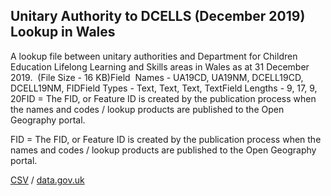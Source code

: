 ## Unitary Authority to DCELLS (December 2019) Lookup in Wales

A lookup file between unitary authorities and Department for Children Education Lifelong Learning and Skills areas in Wales as at 31 December 2019.  (File Size - 16 KB)Field  Names - UA19CD, UA19NM, DCELL19CD, DCELL19NM, FIDField Types - Text, Text, Text, TextField Lengths - 9, 17, 9, 20FID = The FID, or Feature ID is created by
the publication process when the names and codes / lookup products are
published to the Open Geography portal. 

FID = The FID, or Feature ID is created by
the publication process when the names and codes / lookup products are
published to the Open Geography portal. 

[CSV](csv/007.csv) / [data.gov.uk](https://data.gov.uk/dataset/4f9ad2c2-f036-4e15-91fb-20b943e9be4b/unitary-authority-to-dcells-december-2019-lookup-in-wales)


